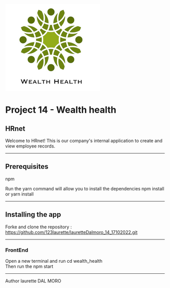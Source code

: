 
![logo Wealth_Health](https://github.com/123laurette/lauretteDalmoro_14_17102022/blob/master/wealth_health/src/assets/logo%20Wealth_Health.jpg)

# Project 14 - Wealth health
## HRnet
Welcome to HRnet! This is our company's internal application to create and view employee records.
***
## Prerequisites
npm

Run the yarn command will allow you to install the dependencies npm install or yarn install
***
## Installing the app
Forke and clone the repository : https://github.com/123laurette/lauretteDalmoro_14_17102022.git
***

### FrontEnd
Open a new terminal and run cd wealth_health  
Then run the npm start 

***

Author
laurette DAL MORO




